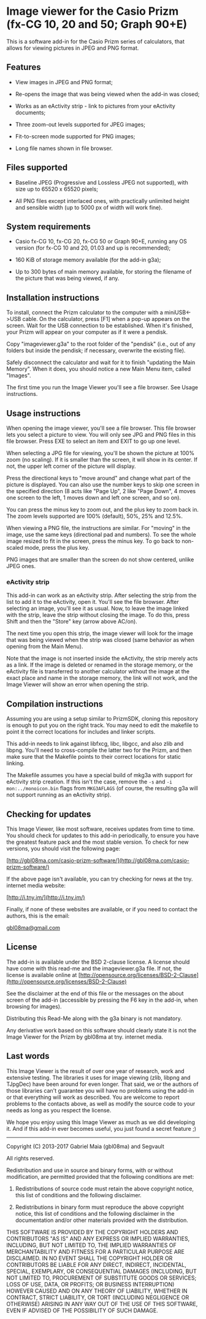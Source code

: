 # Image viewer for the Casio Prizm (fx-CG 10, 20 and 50; Graph 90+E)

This is a software add-in for the Casio Prizm series of calculators, that allows for viewing pictures in JPEG and PNG format.

## Features

  - View images in JPEG and PNG format;
  
  - Re-opens the image that was being viewed when the add-in was closed;
  
  - Works as an eActivity strip - link to pictures from your eActivity documents;
  
  - Three zoom-out levels supported for JPEG images;
  
  - Fit-to-screen mode supported for PNG images;
  
  - Long file names shown in file browser.
  
## Files supported

  - Baseline JPEG (Progressive and Lossless JPEG not supported), with size up to 65520 x 65520 pixels;
  
  - All PNG files except interlaced ones, with practically unlimited height and sensible width (up to 5000 px of width will work fine).
  
## System requirements

  - Casio fx-CG 10, fx-CG 20, fx-CG 50 or Graph 90+E, running any OS version (for fx-CG 10 and 20, 01.03 and up is recommended);
  
  - 160 KiB of storage memory available (for the add-in g3a);
  
  - Up to 300 bytes of main memory available, for storing the filename of the picture that was being viewed, if any.
  
## Installation instructions

To install, connect the Prizm calculator to the computer with a miniUSB<->USB cable. On the calculator, press [F1] when a pop-up appears on the screen. Wait for the USB connection to be established. When it's finished, your Prizm will appear on your computer as if it were a pendisk.

Copy "imageviewer.g3a" to the root folder of the "pendisk" (i.e., out of any folders but inside the pendisk; if necessary, overwrite the existing file).

Safely disconnect the calculator and wait for it to finish "updating the Main Memory". When it does, you should notice a new Main Menu item, called "Images".

The first time you run the Image Viewer you'll see a file browser. See Usage instructions.
  
## Usage instructions

When opening the image viewer, you'll see a file browser. This file browser lets you select a picture to view. You will only see JPG and PNG files in this file browser. Press EXE to select an item and EXIT to go up one level.

When selecting a JPG file for viewing, you'll be shown the picture at 100% zoom (no scaling). If it is smaller than the screen, it will show in its center. If not, the upper left corner of the picture will display.

Press the directional keys to "move around" and change what part of the picture is displayed. You can also use the number keys to skip one screen in the specified direction (8 acts like "Page Up", 2 like "Page Down", 4 moves one screen to the left, 1 moves down and left one screen, and so on).

You can press the minus key to zoom out, and the plus key to zoom back in. The zoom levels supported are 100% (default), 50%, 25% and 12.5%.

When viewing a PNG file, the instructions are similar. For "moving" in the image, use the same keys (directional pad and numbers). To see the whole image resized to fit in the screen, press the minus key. To go back to non-scaled mode, press the plus key.

PNG images that are smaller than the screen do not show centered, unlike JPEG ones.

### eActivity strip

This add-in can work as an eActivity strip. After selecting the strip from the list to add it to the eActivity, open it. You'll see the file browser. After selecting an image, you'll see it as usual. Now, to leave the image linked with the strip, leave the strip without closing the image. To do this, press Shift and then the "Store" key (arrow above AC/on).

The next time you open this strip, the image viewer will look for the image that was being viewed when the strip was closed (same behavior as when opening from the Main Menu).

Note that the image is not inserted inside the eActivity, the strip merely acts as a link. If the image is deleted or renamed in the storage memory, or the eActivity file is transferred to another calculator without the image at the exact place and name in the storage memory, the link will not work, and the Image Viewer will show an error when opening the strip.

## Compilation instructions

Assuming you are using a setup similar to PrizmSDK, cloning this repository is enough to put you on the right track. You may need to edit the makefile to point it the correct locations for includes and linker scripts.

This add-in needs to link against libfxcg, libc, libgcc, and also zlib and libpng. You'll need to cross-compile the latter two for the Prizm, and then make sure that the Makefile points to their correct locations for static linking.

The Makefile assumes you have a special build of mkg3a with support for eActivity strip creation. If this isn't the case, remove the `-s` and `-i mon:../monoicon.bin` flags from `MKG3AFLAGS` (of course, the resulting g3a will not support running as an eActivity strip).

## Checking for updates
This Image Viewer, like most software, receives updates from time to time. You should check for updates to this add-in periodically, to ensure you have the greatest feature pack and the most stable version. To check for new versions, you should visit the following page:

[http://gbl08ma.com/casio-prizm-software/](http://gbl08ma.com/casio-prizm-software/)

If the above page isn't available, you can try checking for news at the tny. internet media website:

[http://i.tny.im/](http://i.tny.im/)

Finally, if none of these websites are available, or if you need to contact the authors, this is the email:

gbl08ma@gmail.com

## License

The add-in is available under the BSD 2-clause license. A license should have come with this read-me and the imageviewer.g3a file. If not, the license is available online at [http://opensource.org/licenses/BSD-2-Clause](http://opensource.org/licenses/BSD-2-Clause)

See the disclaimer at the end of this file or the messages on the about screen of the add-in (accessible by pressing the F6 key in the add-in, when browsing for images).

Distributing this Read-Me along with the g3a binary is not mandatory.

Any derivative work based on this software should clearly state it is not the Image Viewer for the Prizm by gbl08ma at tny. internet media.

## Last words
This Image Viewer is the result of over one year of research, work and extensive testing. The libraries it uses for image viewing (zlib, libpng and TJpgDec) have been around for even longer. That said, we or the authors of those libraries can't guarantee you will have no problems using the add-in or that everything will work as described. You are welcome to report problems to the contacts above, as well as modify the source code to your needs as long as you respect the license.

We hope you enjoy using this Image Viewer as much as we did developing it. And if this add-in ever becomes useful, you just found a secret feature ;)

---
Copyright (C) 2013-2017 Gabriel Maia (gbl08ma) and Segvault

All rights reserved.

Redistribution and use in source and binary forms, with or without modification, are permitted provided that the following conditions are met:

1. Redistributions of source code must retain the above copyright notice, this list of conditions and the following disclaimer.

2. Redistributions in binary form must reproduce the above copyright notice, this list of conditions and the following disclaimer in the documentation and/or other materials provided with the distribution.

THIS SOFTWARE IS PROVIDED BY THE COPYRIGHT HOLDERS AND CONTRIBUTORS "AS IS" AND ANY EXPRESS OR IMPLIED WARRANTIES, INCLUDING, BUT NOT LIMITED TO, THE IMPLIED WARRANTIES OF MERCHANTABILITY AND FITNESS FOR A PARTICULAR PURPOSE ARE DISCLAIMED. IN NO EVENT SHALL THE COPYRIGHT HOLDER OR CONTRIBUTORS BE LIABLE FOR ANY DIRECT, INDIRECT, INCIDENTAL, SPECIAL, EXEMPLARY, OR CONSEQUENTIAL DAMAGES (INCLUDING, BUT NOT LIMITED TO, PROCUREMENT OF SUBSTITUTE GOODS OR SERVICES; LOSS OF USE, DATA, OR PROFITS; OR BUSINESS INTERRUPTION) HOWEVER CAUSED AND ON ANY THEORY OF LIABILITY, WHETHER IN CONTRACT, STRICT LIABILITY, OR TORT (INCLUDING NEGLIGENCE OR OTHERWISE) ARISING IN ANY WAY OUT OF THE USE OF THIS SOFTWARE, EVEN IF ADVISED OF THE POSSIBILITY OF SUCH DAMAGE. 
